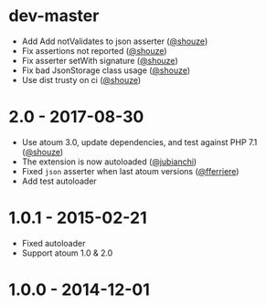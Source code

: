 # dev-master

* Add Add notValidates to json asserter ([@shouze])
* Fix assertions not reported ([@shouze])
* Fix asserter setWith signature ([@shouze])
* Fix bad JsonStorage class usage ([@shouze])
* Use dist trusty on ci ([@shouze])

# 2.0 - 2017-08-30

* Use atoum 3.0, update dependencies, and test against PHP 7.1 ([@shouze])
* The extension is now autoloaded ([@jubianchi])
* Fixed `json` asserter when last atoum versions ([@fferriere])
* Add test autoloader

# 1.0.1 - 2015-02-21

* Fixed autoloader
* Support atoum 1.0 & 2.0

# 1.0.0 - 2014-12-01

[@fferriere]: https://github.com/fferriere
[@jubianchi]: https://github.com/jubianchi
[@shouze]: https://github.com/shouze

